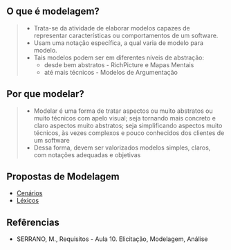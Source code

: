 ## O que é modelagem?
> * Trata-se da atividade de elaborar modelos capazes de representar características ou comportamentos de um software.
> * Usam uma notação específica, a qual varia de modelo para modelo.
> * Tais modelos podem ser em diferentes níveis de abstração:
>   * desde bem abstratos - RichPicture e Mapas Mentais
>   * até mais técnicos - Modelos de Argumentação

## Por que modelar?
> * Modelar é uma forma de tratar aspectos ou muito abstratos ou muito técnicos com apelo visual; seja tornando mais concreto e claro aspectos muito abstratos; seja simplificando aspectos muito técnicos, às vezes complexos e pouco conhecidos dos clientes de um software
> * Dessa forma, devem ser valorizados modelos simples, claros, com notações adequadas e objetivas

## Propostas de Modelagem
* [Cenários](https://github.com/gabrielziegler3/Requisitos-2018-1/wiki/Cenários)
* [Léxicos](https://github.com/gabrielziegler3/Requisitos-2018-1/wiki/Léxico)

## Refêrencias
* SERRANO, M., Requisitos - Aula 10. Elicitação, Modelagem, Análise